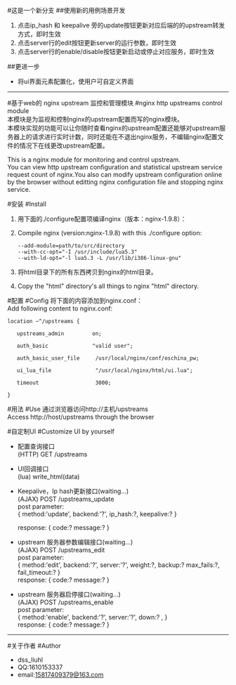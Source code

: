 #这是一个新分支
##使用新的用例场景开发
1. 点击ip_hash 和 keepalive 旁的update按钮更新对应后端的的upstream转发方式，即时生效
2. 点击server行的edit按钮更新server的运行参数，即时生效
3. 点击server行的enable/disable按钮更新启动或停止对应服务，即时生效

##更进一步
* 将ui界面元素配置化，使用户可自定义界面
  
  
---------------------  

  
#基于web的 nginx upstream 监控和管理模块
#nginx http upstreams control module  
本模块是为监视和控制nginx的upstream配置而写的nginx模块。  
本模块实现的功能可以让你随时查看nginx的upstream配置还能够对upstream服务器上的请求进行实时计数，同时还能在不退出nginx服务，不编辑nginx配置文件的情况下在线更改upstream配置。  

This is a nginx module for monitoring and control upstream.  
You can view http upstream configuration and statistical upstream service request count of nginx.You also can modify upstream configuration online by the browser without editting nginx configuration file and stopping nginx service. 
  
 
#安装
#Install
1. 用下面的./configure配置项编译nginx（版本：nginx-1.9.8）：  
1. Compile nginx (version:nginx-1.9.8) with this ./configure option:     

       --add-module=path/to/src/directory   
       --with-cc-opt="-I /usr/include/lua5.3"   
       --with-ld-opt="-l lua5.3 -L /usr/lib/i386-linux-gnu"    

2. 将html目录下的所有东西拷贝到nginx的html目录。  
2. Copy the "html" directory's all things to nginx "html" directory.

#配置
#Config 
   将下面的内容添加到nginx.conf：  
   Add following content to nginx.conf:

    location ~^/upstreams {    

       upstreams_admin         on;    

       auth_basic              "valid user";    

       auth_basic_user_file     /usr/local/nginx/conf/oschina_pw;
        
       ui_lua_file              "/usr/local/nginx/html/ui.lua";
        
       timeout                  3000;
         
    }

#用法
#Use
   通过浏览器访问http://主机/upstreams  
   Access http://host/upstreams through the browser


#自定制UI
#Customize UI by yourself  
   * 配置查询接口    
   (HTTP) GET /upstreams

   * UI回调接口    
   (lua) write_html(data)  

   * Keepalive，Ip hash更新接口(waiting...)  
   (AJAX) POST /upstreams_update  
     post parameter:  
     {
       method:'update',
       backend:'?',
       ip_hash:?,
       keepalive:?
     }  

     response:
     {
        code:?
        message:?
     }
    

   * upstream 服务器参数编辑接口(waiting...)    
   (AJAX) POST /upstreams_edit  
     post parameter:    
     {
        method:'edit',
        backend:'?',
        server:'?',
        weight:?,
        backup:?
        max_fails:?,
        fail_timeout:?
     }  
     response:
     {
        code:?
        message:?
     }
  
   * upstream 服务器启停接口(waiting...)   
   (AJAX) POST /upstreams_enable   
     post parameter:   
     {
        method:'enable',
        backend:'?',
        server:'?',
        down:? ,
     }  
     response:
     {
        code:?
        message:?
     }

--- 

#关于作者
#Author
* dss_liuhl 
* QQ:1610153337 
* email:15817409379@163.com